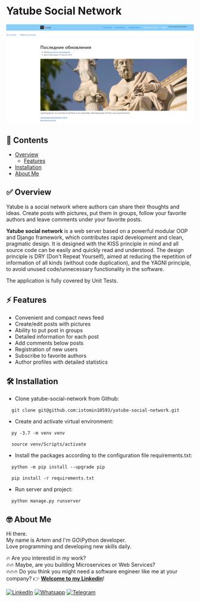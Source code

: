 # Yatube Social Network
<p align="center"><img src="https://github.com/istomin10593/yatube-social-network/blob/289dec4016d045b54c8f503942d3d324419f8d86/doc/home_page.jpg" width="1200px"></p>

## 📖 Contents

- [Overview](#-overview)
  - [Features](#-features)
- [Installation](#-installation)
- [About Me](#-about-me)

## 	&#9989; Overview 

Yatube is a social network where authors can share their thoughts and ideas. Create posts with pictures, put them in groups, follow your favorite authors and leave comments under your favorite posts.

 **Yatube social network** is a web server based on a powerful modular OOP and Django framework, which contributes rapid development and clean, pragmatic design.
It is designed with the KISS principle in mind and all source code can be easily and quickly read and understood. The design principle is DRY (Don't Repeat Yourself), aimed at reducing the repetition of information of all kinds (without code duplication), and the YAGNI principle, to avoid unused code/unnecessary functionality in the software.

The application is fully covered by Unit Tests.

## &#9889; Features
 - Сonvenient and compact news feed
 - Create/edit posts with pictures
 - Ability to put post in groups
 - Detailed information for each post
 - Add comments below posts
 - Registration of new users
 - Subscribe to favorite authors
 - Author profiles with detailed statistics

## 🛠 Installation

  * Clone yatube-social-network from Github:

```
  git clone git@github.com:istomin10593/yatube-social-network.git
```

  * Create and activate virtual environment:

```
  py -3.7 -m venv venv
```

```
  source venv/Scripts/activate
```

  * Install the packages according to the configuration file requirements.txt:

```
  python -m pip install --upgrade pip
```

```
  pip install -r requirements.txt
```


  * Run server and project:

```
  python manage.py runserver
```
## 	&#129299; About Me

Hi there.  
My name is Artem  and I'm GO\Python developer.  
Love programming and developing new skills daily.  

&#128293; Are you interestid in my work?  
&#128293;&#128293; Maybe, are you building  Microservices or Web Services?  
&#128293;&#128293;&#128293; Do you think you might need a software engineer like me at your company? 👉 **[Welcome to my Linkedin](https://www.linkedin.com/in/artem-istomin-a5b192246)**!

[![LinkedIn](https://img.shields.io/badge/LinkedIn-blue?logo=linkedin&logoColor=white&style=for-the-badge)](https://www.linkedin.com/in/artem-istomin-a5b192246) [![Whatsapp](https://img.shields.io/badge/WhatsApp-green?logo=whatsapp&logoColor=white&style=for-the-badge)](https://wa.me/79150063090) [![Telegram](https://img.shields.io/badge/Telegram-blue?logo=telegram&logoColor=white&style=for-the-badge)](https://t.me/polosatiyman)
